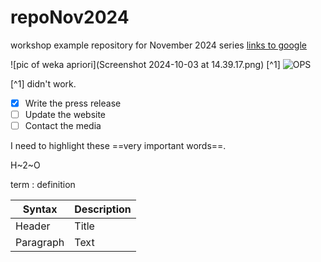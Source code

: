 # repoNov2024
workshop example repository for November 2024 series
[links to google](https://www.google.ca)

![pic of weka apriori](Screenshot 2024-10-03 at 14.39.17.png) [^1]
![OPS](https://www.ontario.ca/files/2023-05/mpbsd-ministry-landing-page-banner-760x560-2023-05-05.jpg)

[^1] didn't work.

- [x] Write the press release
- [ ] Update the website
- [ ] Contact the media

I need to highlight these ==very important words==.

H~2~O

term
: definition

| Syntax | Description |
| ----------- | ----------- |
| Header | Title |
| Paragraph | Text |
